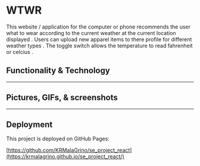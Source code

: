 # WTWR

This website / application for the computer or phone recommends the user what to wear according to the current weather at the current location displayed . Users can upload new apparel items to there profile for different weather types . The toggle switch allows the temperature to read fahrenheit or celcius .

## Functionality & Technology

------------------------ 

## Pictures, GIFs, & screenshots
 
------------------------

## Deployment

This project is deployed on GitHub Pages:
 
[https://github.com/KRMalaGrino/se_project_react](https://krmalagrino.github.io/se_project_react/)

